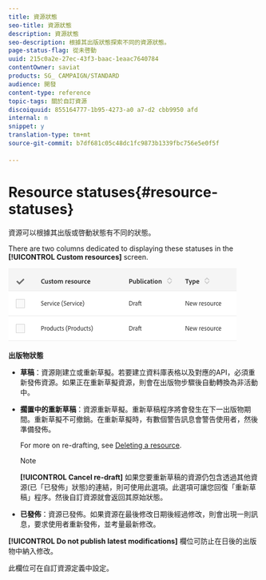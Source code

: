 ```yaml
---
title: 資源狀態
seo-title: 資源狀態
description: 資源狀態
seo-description: 根據其出版狀態探索不同的資源狀態。
page-status-flag: 從未啓動
uuid: 215c0a2e-27ec-43f3-baac-1eaac7640784
contentOwner: saviat
products: SG_ CAMPAIGN/STANDARD
audience: 開發
content-type: reference
topic-tags: 關於自訂資源
discoiquuid: 855164777-1b95-4273-a0 a7-d2 cbb9950 afd
internal: n
snippet: y
translation-type: tm+mt
source-git-commit: b7df681c05c48dc1fc9873b1339fbc756e5e0f5f

---
```



# Resource statuses{#resource-statuses}

資源可以根據其出版或啓動狀態有不同的狀態。

There are two columns dedicated to displaying these statuses in the **[!UICONTROL Custom resources]** screen.

![](assets/schema_colonne_1.png)

**出版物狀態**

* **草稿**：資源剛建立或重新草擬。若要建立資料庫表格以及對應的API，必須重新發佈資源。如果正在重新草擬資源，則會在出版物步驟後自動轉換為非活動中。
* **擱置中的重新草稿**：資源重新草擬。重新草稿程序將會發生在下一出版物期間。重新草擬不可撤銷。在重新草擬時，有數個警告訊息會警告使用者，然後準備發佈。

   For more on re-drafting, see [Deleting a resource](../../developing/using/deleting-a-resource.md).

   >[!NOTE]
   >
   >**[!UICONTROL Cancel re-draft]** 如果您要重新草稿的資源仍包含透過其他資源(已「已發佈」狀態)的連結，則可使用此選項。此選項可讓您回復「重新草稿」程序。然後自訂資源就會返回其原始狀態。

* **已發佈**：資源已發佈。如果資源在最後修改日期後經過修改，則會出現一則訊息，要求使用者重新發佈，並考量最新修改。

**[!UICONTROL Do not publish latest modifications]** 欄位可防止在日後的出版物中納入修改。

此欄位可在自訂資源定義中設定。
